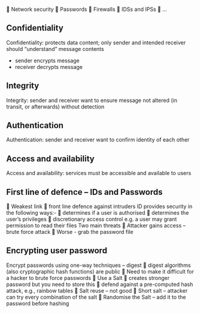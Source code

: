  Network security
 Passwords
 Firewalls
 IDSs and IPSs
 …


## Confidentiality
Confidentiality: protects data content; only sender and intended receiver should “understand” message contents
- sender encrypts message
- receiver decrypts message

## Integrity
Integrity: sender and receiver want to ensure message not altered (in transit, or afterwards) without detection

## Authentication
Authentication: sender and receiver want to confirm identity of each other

## Access and availability
Access and availability: services must be accessible and available to users

## First line of defence – IDs and Passwords
 Weakest link
 front line defence against intruders
ID provides security in the following ways:-
 determines if a user is authorised
 determines the user’s privileges
 discretionary access control e.g. a user may grant
permission to read their files
Two main threats
 Attacker gains access – brute force attack
 Worse - grab the password file

## Encrypting user password
Encrypt passwords using one-way techniques – digest
 digest algorithms (also cryptographic hash functions) are
public
 Need to make it difficult for a hacker to brute force
passwords
 Use a Salt
 creates stronger password but you need to store this
 defend against a pre-computed hash attack, e.g., rainbow
tables
 Salt reuse – not good
 Short salt – attacker can try every combination of the salt
 Randomise the Salt – add it to the password before hashing






